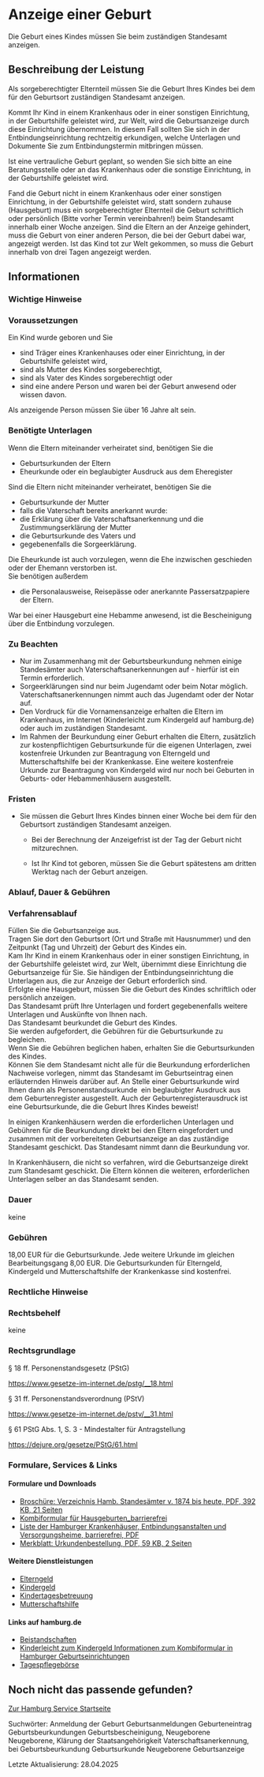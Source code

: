 




Anzeige einer Geburt
====================

Die Geburt eines Kindes müssen Sie beim zuständigen Standesamt anzeigen.

Beschreibung der Leistung
-------------------------

Als sorgeberechtigter Elternteil müssen Sie die Geburt Ihres Kindes bei dem für den Geburtsort zuständigen Standesamt anzeigen.
  
  
Kommt Ihr Kind in einem Krankenhaus oder in einer sonstigen Einrichtung, in der Geburtshilfe geleistet wird, zur Welt, wird die Geburtsanzeige durch diese Einrichtung übernommen. In diesem Fall sollten Sie sich in der Entbindungseinrichtung rechtzeitig erkundigen, welche Unterlagen und Dokumente Sie zum Entbindungstermin mitbringen müssen.
  
  
Ist eine vertrauliche Geburt geplant, so wenden Sie sich bitte an eine Beratungsstelle oder an das Krankenhaus oder die sonstige Einrichtung, in der Geburtshilfe geleistet wird.
  
  
Fand die Geburt nicht in einem Krankenhaus oder einer sonstigen Einrichtung, in der Geburtshilfe geleistet wird, statt sondern zuhause (Hausgeburt) muss ein sorgeberechtigter Elternteil die Geburt schriftlich oder persönlich (Bitte vorher Termin vereinbahren!) beim Standesamt innerhalb einer Woche anzeigen. Sind die Eltern an der Anzeige gehindert, muss die Geburt von einer anderen Person, die bei der Geburt dabei war, angezeigt werden. Ist das Kind tot zur Welt gekommen, so muss die Geburt innerhalb von drei Tagen angezeigt werden.

Informationen
-------------

### Wichtige Hinweise

### Voraussetzungen

Ein Kind wurde geboren und Sie  
  
- sind Träger eines Krankenhauses oder einer Einrichtung, in der Geburtshilfe geleistet wird,  
- sind als Mutter des Kindes sorgeberechtigt,  
- sind als Vater des Kindes sorgeberechtigt oder  
- sind eine andere Person und waren bei der Geburt anwesend oder wissen davon.  
  
Als anzeigende Person müssen Sie über 16 Jahre alt sein.

### Benötigte Unterlagen

Wenn die Eltern miteinander verheiratet sind, benötigen Sie die

* Geburtsurkunden der Eltern
* Eheurkunde oder ein beglaubigter Ausdruck aus dem Eheregister

Sind die Eltern nicht miteinander verheiratet, benötigen Sie die

* Geburtsurkunde der Mutter
* falls die Vaterschaft bereits anerkannt wurde:
* die Erklärung über die Vaterschaftsanerkennung und die Zustimmungserklärung der Mutter
* die Geburtsurkunde des Vaters und
* gegebenenfalls die Sorgeerklärung.

Die Eheurkunde ist auch vorzulegen, wenn die Ehe inzwischen geschieden oder der Ehemann verstorben ist.  
Sie benötigen außerdem

* die Personalausweise, Reisepässe oder anerkannte Passersatzpapiere der Eltern.

War bei einer Hausgeburt eine Hebamme anwesend, ist die Bescheinigung über die Entbindung vorzulegen.

### Zu Beachten

* Nur im Zusammenhang mit der Geburtsbeurkundung nehmen einige Standesämter auch Vaterschaftsanerkennungen auf - hierfür ist ein Termin erforderlich.
* Sorgeerklärungen sind nur beim Jugendamt oder beim Notar möglich. Vaterschaftsanerkennungen nimmt auch das Jugendamt oder der Notar auf.
* Den Vordruck für die Vornamensanzeige erhalten die Eltern im Krankenhaus, im Internet (Kinderleicht zum Kindergeld auf hamburg.de) oder auch im zuständigen Standesamt.
* Im Rahmen der Beurkundung einer Geburt erhalten die Eltern, zusätzlich zur kostenpflichtigen Geburtsurkunde für die eigenen Unterlagen, zwei kostenfreie Urkunden zur Beantragung von Elterngeld und Mutterschaftshilfe bei der Krankenkasse. Eine weitere kostenfreie Urkunde zur Beantragung von Kindergeld wird nur noch bei Geburten in Geburts- oder Hebammenhäusern ausgestellt.

### Fristen

  
* Sie müssen die Geburt Ihres Kindes binnen einer Woche bei dem für den Geburtsort zuständigen Standesamt anzeigen.  
    
  + Bei der Berechnung der Anzeigefrist ist der Tag der Geburt nicht mitzurechnen.
    
  + Ist Ihr Kind tot geboren, müssen Sie die Geburt spätestens am dritten Werktag nach der Geburt anzeigen.

### Ablauf, Dauer & Gebühren

### Verfahrensablauf

Füllen Sie die Geburtsanzeige aus.  
Tragen Sie dort den Geburtsort (Ort und Straße mit Hausnummer) und den Zeitpunkt (Tag und Uhrzeit) der Geburt des Kindes ein.  
Kam Ihr Kind in einem Krankenhaus oder in einer sonstigen Einrichtung, in der Geburtshilfe geleistet wird, zur Welt, übernimmt diese Einrichtung die Geburtsanzeige für Sie. Sie händigen der Entbindungseinrichtung die Unterlagen aus, die zur Anzeige der Geburt erforderlich sind.  
Erfolgte eine Hausgeburt, müssen Sie die Geburt des Kindes schriftlich oder persönlich anzeigen.  
Das Standesamt prüft Ihre Unterlagen und fordert gegebenenfalls weitere Unterlagen und Auskünfte von Ihnen nach.  
Das Standesamt beurkundet die Geburt des Kindes.  
Sie werden aufgefordert, die Gebühren für die Geburtsurkunde zu begleichen.  
Wenn Sie die Gebühren beglichen haben, erhalten Sie die Geburtsurkunden des Kindes.  
Können Sie dem Standesamt nicht alle für die Beurkundung erforderlichen Nachweise vorlegen, nimmt das Standesamt im Geburtseintrag einen erläuternden Hinweis darüber auf. An Stelle einer Geburtsurkunde wird Ihnen dann als Personenstandsurkunde  ein beglaubigter Ausdruck aus dem Geburtenregister ausgestellt. Auch der Geburtenregisterausdruck ist eine Geburtsurkunde, die die Geburt Ihres Kindes beweist!  
  
In einigen Krankenhäusern werden die erforderlichen Unterlagen und Gebühren für die Beurkundung direkt bei den Eltern eingefordert und zusammen mit der vorbereiteten Geburtsanzeige an das zuständige Standesamt geschickt. Das Standesamt nimmt dann die Beurkundung vor.  
  
In Krankenhäusern, die nicht so verfahren, wird die Geburtsanzeige direkt zum Standesamt geschickt. Die Eltern können die weiteren, erforderlichen Unterlagen selber an das Standesamt senden.

### Dauer

keine

### Gebühren

18,00 EUR für die Geburtsurkunde. Jede weitere Urkunde im gleichen Bearbeitungsgang 8,00 EUR. Die Geburtsurkunden für Elterngeld, Kindergeld und Mutterschaftshilfe der Krankenkasse sind kostenfrei.

### Rechtliche Hinweise

### Rechtsbehelf

keine

### Rechtsgrundlage

§ 18 ff. Personenstandsgesetz (PStG)  
  
<https://www.gesetze-im-internet.de/pstg/__18.html>  
  
  
  
§ 31 ff. Personenstandsverordnung (PStV)  
  
<https://www.gesetze-im-internet.de/pstv/__31.html>  
  
  
  
§ 61 PStG Abs. 1, S. 3 - Mindestalter für Antragstellung  
  
<https://dejure.org/gesetze/PStG/61.html>

### Formulare, Services & Links

#### Formulare und Downloads

* [Broschüre: Verzeichnis Hamb. Standesämter v. 1874 bis heute, PDF, 392 KB, 21 Seiten](https://fhh1.hamburg.de/Dibis/form/pdf/stverz.pdf)
* [Kombiformular für Hausgeburten\_barrierefrei](https://fhh1.hamburg.de/Dibis/vordr/ST_55_04_21_Kombiformular_fuer_Hausgeburten_barrierefrei_05_22_pdf.pdf)
* [Liste der Hamburger Krankenhäuser, Entbindungsanstalten und Versorgungsheime, barrierefrei, PDF](https://fhh1.hamburg.de/Dibis/form/pdf/Hamburger_Krankenhaeuser_Entbindungsanstalten_Versorgungsheime_barrierefrei.pdf)
* [Merkblatt: Urkundenbestellung, PDF, 59 KB, 2 Seiten](https://fhh1.hamburg.de/Dibis/vordr/ST-Sonder-14-barrierefrei.pdf)

#### Weitere Dienstleistungen

* [Elterngeld](https://www.hamburg.de/service/info/11981756/n0/)
* [Kindergeld](https://www.hamburg.de/service/info/11260437/)
* [Kindertagesbetreuung](https://www.hamburg.de/service/suche/?query=kindertagesbetreuung)
* [Mutterschaftshilfe](https://www.hamburg.de/service/info/11262594/)

#### Links auf hamburg.de

* [Beistandschaften](https://www.hamburg.de/politik-und-verwaltung/bezirke/mitte/themen/familie-senioren/jugendamt/beistandschaft-kinder-67250)
* [Kinderleicht zum Kindergeld Informationen zum Kombiformular in Hamburger Geburtseinrichtungen](https://www.hamburg.de/kinderleicht-zum-kindergeld/15920038/kliniken/)
* [Tagespflegebörse](https://www.hamburg.de/politik-und-verwaltung/behoerden/sozialbehoerde/themen/familie/kinderbetreuung/tagespflegeboersen-35318)

Noch nicht das passende gefunden?
---------------------------------

 [Zur Hamburg Service Startseite](/service/)

Suchwörter: Anmeldung der Geburt Geburtsanmeldungen Geburteneintrag Geburtsbeurkundungen Geburtsbescheinigung, Neugeborene Neugeborene, Klärung der Staatsangehörigkeit Vaterschaftsanerkennung, bei Geburtsbeurkundung Geburtsurkunde Neugeborene Geburtsanzeige

Letzte Aktualisierung: 28.04.2025

